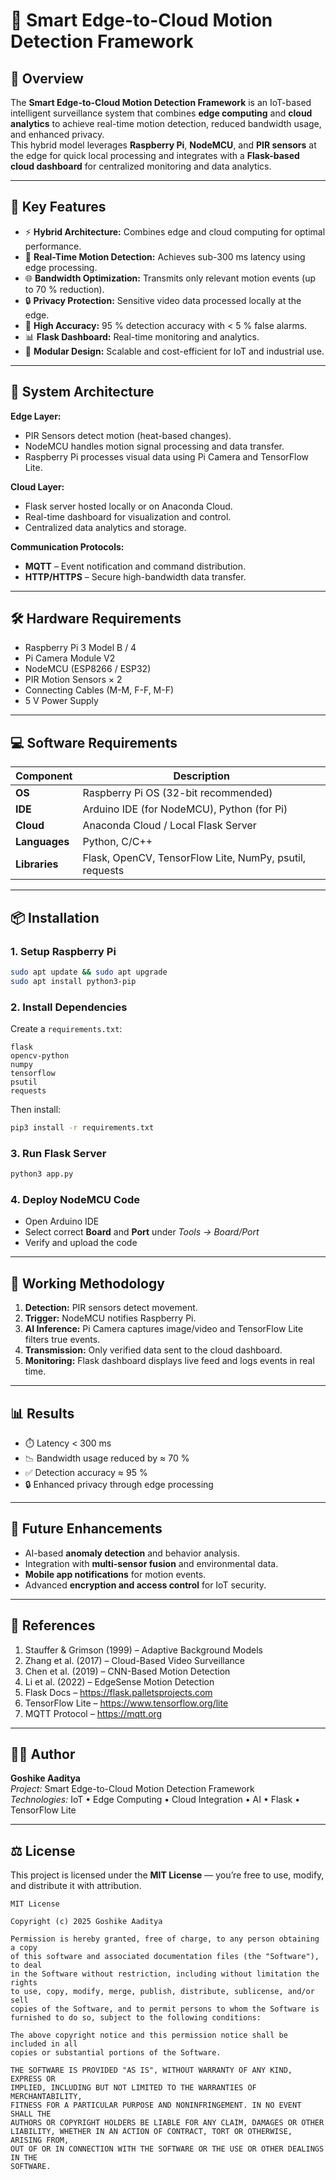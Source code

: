 # 🧠 Smart Edge-to-Cloud Motion Detection Framework

## 📘 Overview
The **Smart Edge-to-Cloud Motion Detection Framework** is an IoT-based intelligent surveillance system that combines **edge computing** and **cloud analytics** to achieve real-time motion detection, reduced bandwidth usage, and enhanced privacy.  
This hybrid model leverages **Raspberry Pi**, **NodeMCU**, and **PIR sensors** at the edge for quick local processing and integrates with a **Flask-based cloud dashboard** for centralized monitoring and data analytics.

---

## 🚀 Key Features
- ⚡ **Hybrid Architecture:** Combines edge and cloud computing for optimal performance.  
- 🎯 **Real-Time Motion Detection:** Achieves sub-300 ms latency using edge processing.  
- 🌐 **Bandwidth Optimization:** Transmits only relevant motion events (up to 70 % reduction).  
- 🔒 **Privacy Protection:** Sensitive video data processed locally at the edge.  
- 🤖 **High Accuracy:** 95 % detection accuracy with < 5 % false alarms.  
- 📊 **Flask Dashboard:** Real-time monitoring and analytics.  
- 🔧 **Modular Design:** Scalable and cost-efficient for IoT and industrial use.

---

## 🧩 System Architecture
**Edge Layer:**
- PIR Sensors detect motion (heat-based changes).  
- NodeMCU handles motion signal processing and data transfer.  
- Raspberry Pi processes visual data using Pi Camera and TensorFlow Lite.  

**Cloud Layer:**
- Flask server hosted locally or on Anaconda Cloud.  
- Real-time dashboard for visualization and control.  
- Centralized data analytics and storage.  

**Communication Protocols:**
- **MQTT** – Event notification and command distribution.  
- **HTTP/HTTPS** – Secure high-bandwidth data transfer.

---

## 🛠️ Hardware Requirements
- Raspberry Pi 3 Model B / 4  
- Pi Camera Module V2  
- NodeMCU (ESP8266 / ESP32)  
- PIR Motion Sensors × 2  
- Connecting Cables (M-M, F-F, M-F)  
- 5 V Power Supply  

---

## 💻 Software Requirements
| Component | Description |
|------------|-------------|
| **OS** | Raspberry Pi OS (32-bit recommended) |
| **IDE** | Arduino IDE (for NodeMCU), Python (for Pi) |
| **Cloud** | Anaconda Cloud / Local Flask Server |
| **Languages** | Python, C/C++ |
| **Libraries** | Flask, OpenCV, TensorFlow Lite, NumPy, psutil, requests |

---

## 📦 Installation

### 1. Setup Raspberry Pi
```bash
sudo apt update && sudo apt upgrade
sudo apt install python3-pip
```

### 2. Install Dependencies
Create a `requirements.txt`:
```
flask
opencv-python
numpy
tensorflow
psutil
requests
```
Then install:
```bash
pip3 install -r requirements.txt
```

### 3. Run Flask Server
```bash
python3 app.py
```

### 4. Deploy NodeMCU Code
- Open Arduino IDE  
- Select correct **Board** and **Port** under *Tools → Board/Port*  
- Verify and upload the code  

---

## 🧠 Working Methodology
1. **Detection:** PIR sensors detect movement.  
2. **Trigger:** NodeMCU notifies Raspberry Pi.  
3. **AI Inference:** Pi Camera captures image/video and TensorFlow Lite filters true events.  
4. **Transmission:** Only verified data sent to the cloud dashboard.  
5. **Monitoring:** Flask dashboard displays live feed and logs events in real time.  

---

## 📊 Results
- ⏱️ Latency < 300 ms  
- 📉 Bandwidth usage reduced by ≈ 70 %  
- ✅ Detection accuracy ≈ 95 %  
- 🔒 Enhanced privacy through edge processing  

---

## 🔮 Future Enhancements
- AI-based **anomaly detection** and behavior analysis.  
- Integration with **multi-sensor fusion** and environmental data.  
- **Mobile app notifications** for motion events.  
- Advanced **encryption and access control** for IoT security.  

---

## 🧾 References
1. Stauffer & Grimson (1999) – Adaptive Background Models  
2. Zhang et al. (2017) – Cloud-Based Video Surveillance  
3. Chen et al. (2019) – CNN-Based Motion Detection  
4. Li et al. (2022) – EdgeSense Motion Detection  
5. Flask Docs – https://flask.palletsprojects.com  
6. TensorFlow Lite – https://www.tensorflow.org/lite  
7. MQTT Protocol – https://mqtt.org  

---

## 👨‍💻 Author
**Goshike Aaditya**  
*Project:* Smart Edge-to-Cloud Motion Detection Framework  
*Technologies:* IoT • Edge Computing • Cloud Integration • AI • Flask • TensorFlow Lite  

---

## ⚖️ License
This project is licensed under the **MIT License** — you’re free to use, modify, and distribute it with attribution.  

```
MIT License

Copyright (c) 2025 Goshike Aaditya

Permission is hereby granted, free of charge, to any person obtaining a copy
of this software and associated documentation files (the "Software"), to deal
in the Software without restriction, including without limitation the rights
to use, copy, modify, merge, publish, distribute, sublicense, and/or sell
copies of the Software, and to permit persons to whom the Software is
furnished to do so, subject to the following conditions:

The above copyright notice and this permission notice shall be included in all
copies or substantial portions of the Software.

THE SOFTWARE IS PROVIDED "AS IS", WITHOUT WARRANTY OF ANY KIND, EXPRESS OR
IMPLIED, INCLUDING BUT NOT LIMITED TO THE WARRANTIES OF MERCHANTABILITY,
FITNESS FOR A PARTICULAR PURPOSE AND NONINFRINGEMENT. IN NO EVENT SHALL THE
AUTHORS OR COPYRIGHT HOLDERS BE LIABLE FOR ANY CLAIM, DAMAGES OR OTHER
LIABILITY, WHETHER IN AN ACTION OF CONTRACT, TORT OR OTHERWISE, ARISING FROM,
OUT OF OR IN CONNECTION WITH THE SOFTWARE OR THE USE OR OTHER DEALINGS IN THE
SOFTWARE.
```
